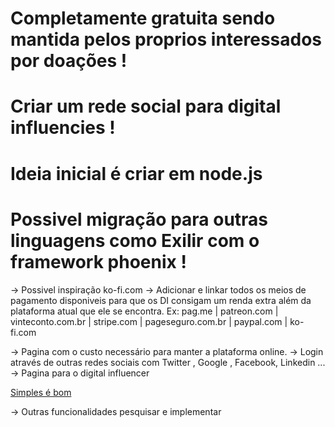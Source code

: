 # Completamente gratuita sendo mantida pelos proprios interessados por doações !
# Criar um rede social para digital influencies !
# Ideia inicial é criar em node.js
# Possivel migração para outras linguagens como Exilir com o framework phoenix !


-> Possivel inspiração ko-fi.com
-> Adicionar e linkar todos os meios de pagamento disponiveis para que 
    os DI consigam um renda extra além da plataforma atual que ele se encontra.
    Ex: pag.me | patreon.com | vinteconto.com.br | stripe.com | pageseguro.com.br | paypal.com | ko-fi.com

-> Pagina com o custo necessário para manter a plataforma online.
-> Login através de outras redes sociais com Twitter , Google , Facebook, Linkedin ...
-> Pagina para o digital influencer 

[Simples é bom](SP.png)

-> Outras funcionalidades pesquisar e implementar
